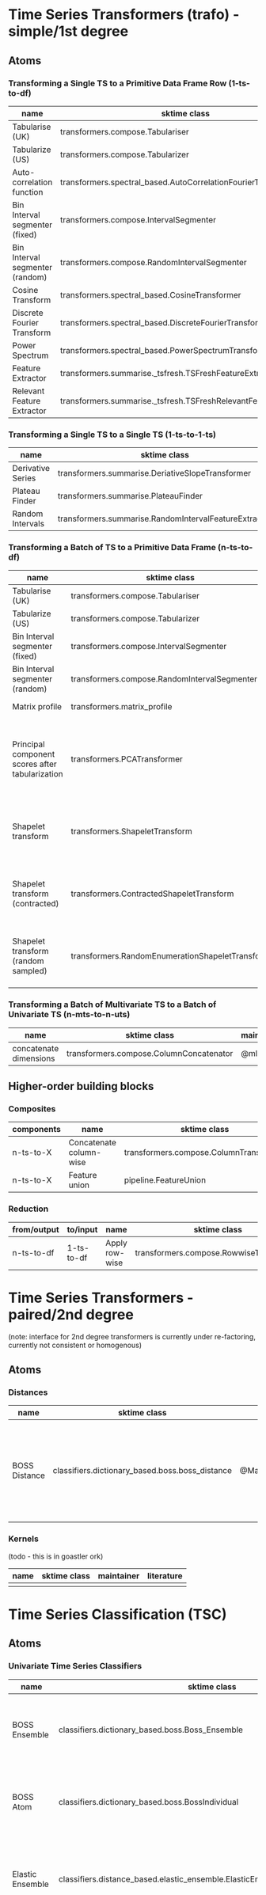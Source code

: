 
# Time Series Transformers (trafo) - simple/1st degree

## Atoms

### Transforming a Single TS to a Primitive Data Frame Row (1-ts-to-df)

| name | sktime class | maintainer | literature
| ------ | ------- | ------ | ------- |
| Tabularise (UK)  | transformers.compose.Tabulariser | @mloning  |  |
| Tabularize (US)  | transformers.compose.Tabularizer | @mloning  |  |
| Auto-correlation function  | transformers.spectral_based.AutoCorrelationFourierTransformer | @jsellier  |  |
| Bin Interval segmenter  (fixed) | transformers.compose.IntervalSegmenter | @mloning  |  |
| Bin Interval segmenter (random)  | transformers.compose.RandomIntervalSegmenter | @mloning  |  |
| Cosine Transform  | transformers.spectral_based.CosineTransformer | @jsellier  |  |
| Discrete Fourier Transform  | transformers.spectral_based.DiscreteFourierTransformer | @jsellier  |  |
| Power Spectrum | transformers.spectral_based.PowerSpectrumTransformer | @jsellier  |  |
| Feature Extractor | transformers.summarise.\_tsfresh.TSFreshFeatureExtractor | @mloning @Ayushmaanseth |  |
| Relevant Feature Extractor | transformers.summarise.\_tsfresh.TSFreshRelevantFeatureExtractor | @mloning @Ayushmaanseth |  |

### Transforming a Single TS to a Single TS (1-ts-to-1-ts)

| name | sktime class | maintainer | literature
| ------ | ------- | ------ | ------- |
| Derivative Series | transformers.summarise.DeriativeSlopeTransformer | @mloning |  |
| Plateau Finder | transformers.summarise.PlateauFinder | @mloning |  |
| Random Intervals | transformers.summarise.RandomIntervalFeatureExtractor | @mloning |  |



### Transforming a Batch of TS to a Primitive Data Frame (n-ts-to-df)

| name | sktime class | maintainer | literature
| ------ | ------- | ------ | ------- |
| Tabularise (UK)  | transformers.compose.Tabulariser | @mloning  |  |
| Tabularize (US)  | transformers.compose.Tabularizer | @mloning  |  |
| Bin Interval segmenter  (fixed) | transformers.compose.IntervalSegmenter | @mloning  |  |
| Bin Interval segmenter (random)  | transformers.compose.RandomIntervalSegmenter | @mloning  |  |
| Matrix profile | transformers.matrix_profile | Claudia Rincon Sanchez | (custom implementation) |
| Principal component scores after tabularization | transformers.PCATransformer | @prockenschaub | [ Hotelling (1933) - Analysis of a complex of statistical variables into principal components](https://psycnet.apa.org/record/1934-00645-001) |
| Shapelet transform | transformers.ShapeletTransform | @jasonlines| [ Hills et al (2014) - Classification of time series by shapelet transformation](https://link.springer.com/article/10.1007/s10618-013-0322-1) |
| Shapelet transform (contracted) | transformers.ContractedShapeletTransform | @jasonlines| [ Hills et al (2014) - Classification of time series by shapelet transformation](https://link.springer.com/article/10.1007/s10618-013-0322-1) |
| Shapelet transform (random sampled) | transformers.RandomEnumerationShapeletTransform | @jasonlines| [ Hills et al (2014) - Classification of time series by shapelet transformation](https://link.springer.com/article/10.1007/s10618-013-0322-1) |

### Transforming a Batch of Multivariate TS to a Batch of Univariate TS (n-mts-to-n-uts)

| name | sktime class | maintainer | literature
| ------ | ------- | ------ | ------- |
| concatenate dimensions  | transformers.compose.ColumnConcatenator | @mloning  |  |

## Higher-order building blocks

### Composites

| components | name | sktime class | maintainer | literature
| ------| ------ | ------- | ------ | ------- |
| n-ts-to-X | Concatenate column-wise | transformers.compose.ColumnTransformer | @mloning |  |
| n-ts-to-X | Feature union | pipeline.FeatureUnion | @mloning |  |

### Reduction

| from/output | to/input | name | sktime class | maintainer | literature
| ------ | ------ | ------ | ------- | ------ | ------- |
| n-ts-to-df | 1-ts-to-df | Apply row-wise | transformers.compose.RowwiseTransformer | @mloning |  |

# Time Series Transformers - paired/2nd degree

(note: interface for 2nd degree transformers is currently under re-factoring, currently not consistent or homogenous)

## Atoms

### Distances

| name | sktime class | maintainer | literature
| ------ | ------- | ------ | ------- |
| BOSS Distance | classifiers.dictionary_based.boss.boss_distance | @MatthewMiddlehurst | [Schäfer (2014) - The BOSS is concerned with time series classification in the presence of noise](https://link.springer.com/article/10.1007/s10618-014-0377-7) |

### Kernels

(todo - this is in goastler ork)

| name | sktime class | maintainer | literature
| ------ | ------- | ------ | ------- |
|  |  |  |  |

# Time Series Classification (TSC)

## Atoms

### Univariate Time Series Classifiers

| name | sktime class | maintainer | literature
| ------ | ------- | ------ | ------- |
| BOSS Ensemble | classifiers.dictionary_based.boss.Boss_Ensemble | @MatthewMiddlehurst | [Schäfer (2014) - The BOSS is concerned with time series classification in the presence of noise](https://link.springer.com/article/10.1007/s10618-014-0377-7) |
| BOSS Atom | classifiers.dictionary_based.boss.BossIndividual | @MatthewMiddlehurst | [Schäfer (2014) - The BOSS is concerned with time series classification in the presence of noise](https://link.springer.com/article/10.1007/s10618-014-0377-7) |
| Elastic Ensemble | classifiers.distance_based.elastic_ensemble.ElasticEnsemble | @jasonlines | [Lines, Bagnall (2015) - Time Series Classification with Ensembles of Elastic Distance Measures](https://link.springer.com/article/10.1007/s10618-014-0361-2) |
| Proximity Forest | classifiers.distance_based.boss.ProximityForest | @goastler | [Lucas et al (2019) - Proximity Forest: an effective and scalable distance-based classifier for time series](https://link.springer.com/article/10.1007/s10618-019-00617-3) |
| Proximity Stump | classifiers.distance_based.boss.ProximityStump | @goastler | [Lucas et al (2019) - Proximity Forest: an effective and scalable distance-based classifier for time series](https://link.springer.com/article/10.1007/s10618-019-00617-3) |
| Random Interval Spectral Forest (RISE) | classifiers.frequency_based.rise.RandomIntervalSpectralForest | @TonyBagnall | [Lines et al (2018) - Time Series Classification with HIVE-COTE: The Hierarchical Vote Collective of Transformation-Based Ensembles](https://ieeexplore.ieee.org/document/7837946) |
| Shapelet Transform Classifier | classifiers.shapelet_based.stc.ShapeletTransformClassifier | @TonyBagnall | [Hills et al (2014) - Classification of time series by shapelet transformation](https://ieeexplore.ieee.org/document/7837946) |
| Time Series Forest | classifiers.interval_based.tsf.TimeSeriesForestClassifier | @TonyBagnall | [Deng et al (2013) - A Time Series Forest for Classification and Feature Extraction](https://www.sciencedirect.com/science/article/pii/S0020025513001473) |
| Time Series k-NN | classifiers.distance_based.time_series_neighbors.KNeighborsTimeSeriesClassifier | @jasonlines |  |
| ROCKET | transformers.rocket.Rocket | @angus924 | [Dempser et al (2019) ROCKET: Exceptionally fast and accurate time series classification using random convolutional kernels](https://arxiv.org/abs/1910.13051) |
| Mr-SEQL | classifiers.shapelet_based.MrSEQLClassifier | @lnthach | [Interpretable Time Series Classification Using Linear Models and Multi-resolution Multi-domain Symbolic Representations](https://link.springer.com/article/10.1007/s10618-019-00633-3) |

### Multivariate Time Series Classifiers

| name | sktime class | maintainer | literature
| ------ | ------- | ------ | ------- |
|  |  |  |  |

## Higher-order building blocks

### Ensembling (abstract/1st order)

(only abstract ensembles in this list - hard-coded ensembles go in one of the lists for atoms)

| of | name | sktime class | maintainer | literature
| ------ | ------ | ------ | ------- | ------ |
| univariate TSC | boosting TSC  | classifiers.compose.ensemble.TimeSeriesForestClassifier | @mloning  |  |

### Pipelines

| components | name | sktime class | maintainer | literature
| ------ | ------ | ------- | ------ | ------- |
| trafos, TSC | pipeline | sktime.pipeline.Pipeline |  |  |

### Reduction

| from/output | to/input | name | sktime class | maintainer | literature
| ------ | ------ | ------ | ------- | ------ | ------- |
| multivariate TSC| univariate TSC | column ensembler  | classifiers.compose.column_ensembler.ColumnEnsembleClassifier | @abostrom  |  |

# Time Series Regression (TSR)

## Atoms

### Univariate Time Series Regressors

| name | sktime class | maintainer | literature
| ------ | ------- | ------ | ------- |
|  |  |  |  |

### Multivariate Time Series Regressors

| name | sktime class | maintainer | literature
| ------ | ------- | ------ | ------- |
|  |  |  |  |

# Forecasting

## Atoms

### Univariate Time Series Forecasting

| name | sktime class | maintainer | literature
| ------ | ------- | ------ | ------- |
| Dummy forecaster | DummyForecaster | @mloning | 
| Holt-Winters exponential smoothing forecaster | ExpSmoothingForecaster | @mloning, @big-o | 
| Theta forecaster | ThetaForecaster | @big-o | [Unmasking the Theta method](https://www.sciencedirect.com/science/article/pii/S0169207001001431)
### Multivariate Time Series Forecasting

| name | sktime class | maintainer | literature
| ------ | ------- | ------ | ------- |
|  |  |  |  |

### Time Series Forecasting with Exogeneity

| name | sktime class | maintainer | literature
| ------ | ------- | ------ | ------- |
|  |  |  |  |

## Higher-order building blocks


# Forecasters
| name | sktime class | maintainer | literature
| ------ | ------- | ------ | ------- |

### Reduction
